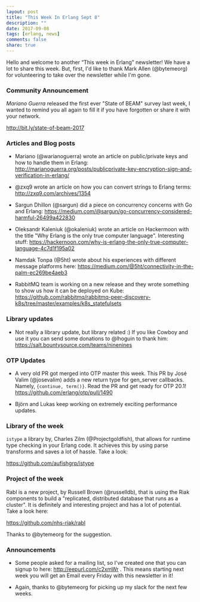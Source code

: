 ```yaml
---
layout: post
title: "This Week In Erlang Sept 8"
description: ""
date: 2017-09-08
tags: [erlang, news]
comments: false
share: true
---
```


Hello and welcome to another “This week in Erlang” newsletter! We have a lot to
share this week. But, first, I'd like to thank Mark Allen (@bytemeorg) for volunteering
to take over the newsletter while I'm gone.


### Community Announcement
*Mariano Guerra* released the first ever "State of BEAM" survey last week, I wanted
to remind you all again to fill it if you have forgotten or share it with your
network.

<http://bit.ly/state-of-beam-2017>

### Articles and Blog posts
 * Mariano (@warianoguerra) wrote an article on public/private keys and how to handle them in Erlang: <http://marianoguerra.org/posts/publicprivate-key-encryption-sign-and-verification-in-erlang/>

 * @zxq9 wrote an article on how you can convert strings to Erlang terms: <http://zxq9.com/archives/1354>

 * Sargun Dhillon (@sargun) did a piece on concurrency concerns with Go and Erlang: <https://medium.com/@sargun/go-concurrency-considered-harmful-26499a422830>

 * Oleksandr Kaleniuk (@okaleniuk) wrote an article on Hackermoon with the title "Why Erlang is the only true computer language". Interesting stuff: <https://hackernoon.com/why-is-erlang-the-only-true-computer-language-4c7d1f195a02>

 * Namdak Tonpa (@5ht) wrote about his experiences with different message platforms here: <https://medium.com/@5ht/connectivity-in-the-palm-ec269be4aeb3>

 * RabbitMQ team is working on a new release and they wrote something to show us how it can be deployed on Kube: <https://github.com/rabbitmq/rabbitmq-peer-discovery-k8s/tree/master/examples/k8s_statefulsets>

### Library updates
 * Not really a library update, but library related :) If you like Cowboy and use it
   you can send some donations to @lhoguin to thank him: <https://salt.bountysource.com/teams/ninenines>

### OTP Updates
 * A very old PR got merged into OTP master this week. This PR by José Valim (@josevalim)
   adds a new return type for gen_server callbacks. Namely, `{continue, term()}`. Read
   the PR and get ready for OTP 20.1! <https://github.com/erlang/otp/pull/1490>

 * Björn and Lukas keep working on extremely exciting performance updates.

### Library of the week
`istype` a library by, Charles Zilm (@Projectgoldfish), that allows for runtime
type checking in your Erlang code. It achieves this by using parse transforms and
saves a lot of hassle. Take a look:

<https://github.com/aufishgrp/istype>

### Project of the week
Rabl is a new project, by Russell Brown (@russelldb), that is using the Riak components to build a "replicated,
distributed database that runs as a cluster". It is definitely and interesting
project and has a lot of potential. Take a look here:

<https://github.com/nhs-riak/rabl>

Thanks to @bytemeorg for the suggestion.

### Announcements
  * Some people asked for a mailing list, so I've created one that you can signup
    to here: http://eepurl.com/c2xmWr . This means starting next week you will
    get an Email every Friday with this newsletter in it!

  * Again, thanks to @bytemeorg for picking up my slack for the next few weeks.

